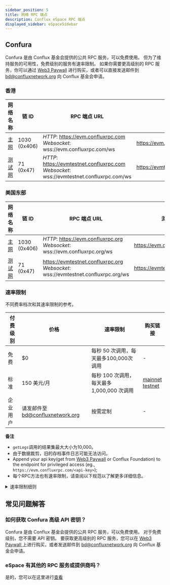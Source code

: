 ```yaml
---
sidebar_position: 5
title: 网络 RPC 端点
description: Conflux eSpace RPC 端点
displayed_sidebar: eSpaceSidebar
---
```


## Confura

Confura 是由 Conflux 基金会提供的公共 RPC 服务，可以免费使用。 但为了维持服务的可用性，免费级别的服务有速率限制。 如果你需要更高级别的 RPC 服务，你可以通过 [Web3 Paywall](../general/build/tools/web3paywall.md) 进行购买，或者可以直接发送邮件到 [bd@confluxnetwork.org](mailto:bd@confluxnetwork.org) 向 Conflux 基金会申请。

### 香港

| 网络名称            | 链 ID         | RPC 端点 URL                                                                                          | 浏览器网址                              |
| --------------- | ------------ | --------------------------------------------------------------------------------------------------- | ---------------------------------- |
| [主网](#mainnet)  | 1030 (0x406) | *HTTP*: https://evm.confluxrpc.com<br/> *Websocket*: wss://evm.confluxrpc.com/ws              | https://evm.confluxscan.net        |
| [测试网](#testnet) | 71 (0x47)    | *HTTP*: https://evmtestnet.confluxrpc.com<br/>*Websocket*: wss://evmtestnet.confluxrpc.com/ws | https://evmtestnet.confluxscan.net |

### 美国东部

| 网络名称            | 链 ID         | RPC 端点 URL                                                                                  | 浏览器网址                             |
| --------------- | ------------ | ------------------------------------------------------------------------------------------- | --------------------------------- |
| [主网](#mainnet)  | 1030 (0x406) | *HTTP*: https://evm.confluxrpc.org<br/>*Websocket*: wss://evm.confluxrpc.org/ws       | https://evm.confluxscan.io        |
| [测试网](#testnet) | 71 (0x47)    | https://evmtestnet.confluxrpc.org<br/>*Websocket*: wss://evmtestnet.confluxrpc.org/ws | https://evmtestnet.confluxscan.io |


### 速率限制

不同费率档次和其速率限制的参考。

| 付费级别 | 价格                          | 速率限制                          | 购买链接                                                                                                                                                                                                                                         |
| ---- | --------------------------- | ----------------------------- | -------------------------------------------------------------------------------------------------------------------------------------------------------------------------------------------------------------------------------------------- |
| 免费   | $0                          | 每秒 50 次调用，每天最多100,000次 调用     | -                                                                                                                                                                                                                                            |
| 标准   | 150 美元/月                    | 每秒 100 次调用，每天最多 1,000,000 次调用 | [mainnet](https://confluxhub.io/payment/consumer/app/subscription/0x33A9451ee070d750a077C93f71D2cFcD0180Fa7D) <br/> [testnet](https://test.confluxhub.io/payment/consumer/app/subscription/0x4805C5B2741088B8458ed781083eA8940186E477) |
| 企业用户 | 请发邮件至 bd@confluxnetwork.org | 按需定制                          | -                                                                                                                                                                                                                                            |

**备注**
- `getLogs`调用的结果集最大大小为10,000。
- 由于数据裁剪，旧的存档事件日志可能无法访问。
- Append your api key(get from [Web3 Paywall](../general/build/tools/web3paywall.md) or Conflux Foundation) to the endpoint for privileged access (eg., `https://evm.confluxrpc.com/<api-key>`);
- 每个RPC方法也有速率限制，请查阅以下规范以了解更多详细信息。

<details>
<summary>速率限制细则</summary>

| RPC 方法              | 免费级别                                | 标准级别                                  | 注释                                                                                        |
| ------------------- | ----------------------------------- | ------------------------------------- | ----------------------------------------------------------------------------------------- |
| 全部                  | 每秒请求数< 50；<br/>每日总数 < 100,000 | 每秒请求数< 100；<br/>每日总数 < 100,0000 | RPC 请求总数                                                                                  |
| eth_getLogs         | 每秒请求数< 5                            | 每秒请求数< 20                             | -                                                                                         |
| eth_call            | 每秒请求数< 5                            | 每秒请求数< 50                             | -                                                                                         |
| eth_getBlockBy*     | 每秒请求数< 5                            | 每秒请求数< 20                             | includes: <br/> `eth_getBlockByHash`, <br/>`eth_getBlockByNumber`             |
| eth_getTransaction* | 每秒请求数< 5                            | 每秒请求数< 20                             | includes: <br/> `eth_getTransactionByHash`, <br/> `eth_getTransactionReceipt` |
| debug RPC           | 暂不支持                                | 每秒请求数< 20                             | includes: <br/> `parity_getBlockReceipts` etc.                                      |
| trace RPC           | 暂不支持                                | 每秒请求数< 20                             | 包括： <br/> `trace_block`, `trace_filter`, `trace_transaction`                        |
| filter API          | 暂不支持                                | 支持                                    | includes: <br/> `eth_newFilter`, `eth_getFilterChanges` etc.                        |

</details>

## 常见问题解答

### 如何获取 Confura 高级 API 密钥？

Confura 是由 Conflux 基金会提供的公共 RPC 服务，可以免费使用。 对于免费级别，您不需要 API 密钥。 要获取更高级别的 RPC 服务，您可以在 [Web3 Paywall ](../general/build/tools/web3paywall.md) 上进行购买，或者发送邮件到 [bd@confluxnetwork.org](bd@confluxnetwork.org) 向 Conflux 基金会申请。

### eSpace 有其他的 RPC 服务或提供商吗？

是的，您可以在这里进行[查看](./build/infrastructure/RPC-Provider.md)